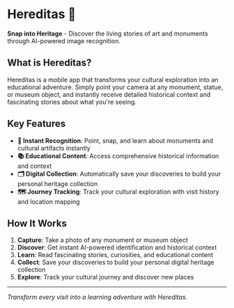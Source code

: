 # Hereditas 📸

**Snap into Heritage** - Discover the living stories of art and monuments through AI-powered image recognition.

## What is Hereditas?

Hereditas is a mobile app that transforms your cultural exploration into an educational adventure. Simply point your camera at any monument, statue, or museum object, and instantly receive detailed historical context and fascinating stories about what you're seeing.

## Key Features

- **📱 Instant Recognition**: Point, snap, and learn about monuments and cultural artifacts instantly
- **📚 Educational Content**: Access comprehensive historical information and context
- **🗂️ Digital Collection**: Automatically save your discoveries to build your personal heritage collection
- **🗺️ Journey Tracking**: Track your cultural exploration with visit history and location mapping

## How It Works

1. **Capture**: Take a photo of any monument or museum object
2. **Discover**: Get instant AI-powered identification and historical context
3. **Learn**: Read fascinating stories, curiosities, and educational content
4. **Collect**: Save your discoveries to build your personal digital heritage collection
5. **Explore**: Track your cultural journey and discover new places

---

_Transform every visit into a learning adventure with Hereditas._
